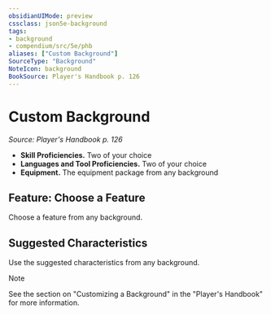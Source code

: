 ```yaml
---
obsidianUIMode: preview
cssclass: json5e-background
tags:
- background
- compendium/src/5e/phb
aliases: ["Custom Background"]
SourceType: "Background"
NoteIcon: background
BookSource: Player's Handbook p. 126
---
```

# Custom Background
*Source: Player's Handbook p. 126*  

- **Skill Proficiencies.** Two of your choice  
- **Languages and Tool Proficiencies.** Two of your choice  
- **Equipment.** The equipment package from any background  


## Feature: Choose a Feature

Choose a feature from any background.

## Suggested Characteristics

Use the suggested characteristics from any background.

> [!note]
> See the section on "Customizing a Background" in the "Player's Handbook" for more information.